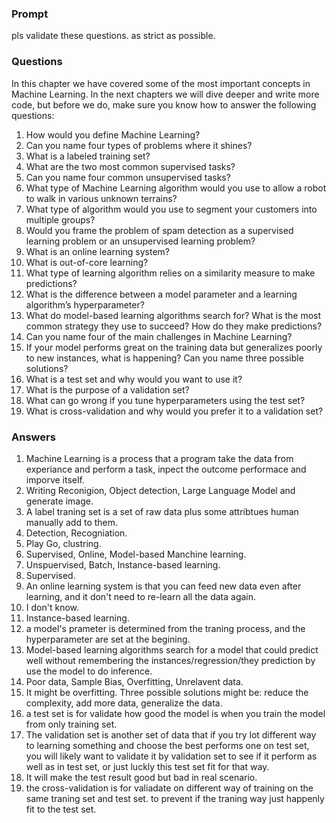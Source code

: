 ### Prompt
pls validate these questions. as strict as possible. 
### Questions
In this chapter we have covered some of the most important concepts in Machine
Learning. In the next chapters we will dive deeper and write more code, but before we
do, make sure you know how to answer the following questions:
1. How would you define Machine Learning?
2. Can you name four types of problems where it shines?
3. What is a labeled training set?
4. What are the two most common supervised tasks?
5. Can you name four common unsupervised tasks?
6. What type of Machine Learning algorithm would you use to allow a robot to walk in various unknown terrains?
7. What type of algorithm would you use to segment your customers into multiple groups?
8. Would you frame the problem of spam detection as a supervised learning problem or an unsupervised learning problem?
9. What is an online learning system?
10. What is out-of-core learning?
11. What type of learning algorithm relies on a similarity measure to make predictions?
12. What is the difference between a model parameter and a learning algorithm’s hyperparameter?
13. What do model-based learning algorithms search for? What is the most common strategy they use to succeed? How do they make predictions?
14. Can you name four of the main challenges in Machine Learning?
15. If your model performs great on the training data but generalizes poorly to new instances, what is happening? Can you name three possible solutions?
16. What is a test set and why would you want to use it?
17. What is the purpose of a validation set?
18. What can go wrong if you tune hyperparameters using the test set?
19. What is cross-validation and why would you prefer it to a validation set?

### Answers
1. Machine Learning is a process that a program take the data from experiance and perform a task, inpect the outcome performace and imporve itself.
2. Writing Reconigion, Object detection, Large Language Model and generate image.
3. A label traning set is a set of raw data plus some attribtues human manually add to them.
4. Detection, Recogniation.
5. Play Go, clustring.
6. Supervised, Online, Model-based Manchine learning.
7. Unspuervised, Batch, Instance-based learning.
8. Supervised.
9. An online learning system is that you can feed new data even after learning, and it don't need to re-learn all the data again.
10. I don't know.
11. Instance-based learning.
12. a model's prameter is determined from the traning process, and the hyperparameter are set at the begining.
13. Model-based learning algorithms search for a model that could predict well without remembering the instances/regression/they prediction by use the model to do inference.
14. Poor data, Sample Bias, Overfitting, Unrelavent data.
15. It might be overfitting. Three possible solutions might be: reduce the complexity, add more data, generalize the data.
16. a test set is for validate how good the model is when you train the model from only training set.
17. The validation set is another set of data that if you try lot different way to learning something and choose the best performs one on test set, you will likely want to validate it by validation set to see if it perform as well as in test set, or just luckly this test set fit for that way.
18. It will make the test result good but bad in real scenario.
19. the cross-validation is for valiadate on different way of training on the same traning set and test set. to prevent if the traning way just happenly fit to the test set.